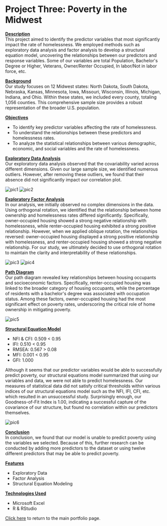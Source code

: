 # <b>Project Three: Poverty in the Midwest </b><br />

<ins><b>Description</ins></b><br />
This project aimed to identify the predictor variables that most significantly impact the rate of homelessness. We employed methods such as exploratory data analysis and factor analysis to develop a structural equation model, uncovering the relationships between our predictors and response variables. Some of our variables are total Population, Bachelor's Degree or Higher, Veterans, Owner/Renter Occupied, In labor/Not in labor force, etc. 

<ins><b>Background</ins></b><br />
Our study focuses on 12 Midwest states: North Dakota, South Dakota, Nebraska, Kansas, Minnesota, Iowa, Missouri, Wisconsin, Illinois, Michigan, Indiana, and Ohio. Within these states, we included every county, totaling 1,056 counties. This comprehensive sample size provides a robust representation of the broader U.S. population.

<ins><b>Objectives</ins></b><br />
- To identify key predictor variables affecting the rate of homelessness.
- To understand the relationships between these predictors and homelessness rates.
- To analyze the statistical relationships between various demographic, economic, and social variables and the rate of homelessness.

<ins><b>Exploratory Data Analysis</ins></b><br />
Our exploratory data analysis observed that the covariability varied across different dimensions. Given our large sample size, we identified numerous outliers. However, after removing these outliers, we found that their absence did not significantly impact our correlation plot.

![pic1](EDApic1)
![pic2](EDApic2)

<ins><b>Exploratory Factor Analysis</ins></b><br />
In our analysis, we initially observed no complex dimensions in the data. Using orthogonal rotation, we identified that the relationship between home ownership and homelessness rates differed significantly. Specifically, owner-occupied housing showed a strong negative relationship with homelessness, while renter-occupied housing exhibited a strong positive relationship. However, when we applied oblique rotation, the relationships reversed: owner-occupied housing displayed a strong positive relationship with homelessness, and renter-occupied housing showed a strong negative relationship. For our study, we ultimately decided to use orthogonal rotation to maintain the clarity and interpretability of these relationships.

![pic3](EFApic1)
![pic4](EFApic2)

<ins><b>Path Diagram</ins></b><br />
Our path diagram revealed key relationships between housing occupants and socioeconomic factors. Specifically, renter-occupied housing was linked to the broader category of housing occupants, while the percentage of residents with a bachelor's degree was associated with occupation status. Among these factors, owner-occupied housing had the most significant effect on poverty rates, underscoring the critical role of home ownership in mitigating poverty.

![pic5](SEMpic1)

<ins><b>Structural Equation Model</ins></b><br />
- NFI & CFI: 0.509 < 0.95
- IFI: 0.510 < 0.95
- RMSEA: 0.567 > 0.08
- MFI: 0.001 < 0.95
- GFI: 1.000

Although it seems that our predictor variables would be able to successfully predict poverty, our structural equations model summarized that using our variables and data, we were not able to predict homelessness. Our measures of statistical data did not satisfy critical thresholds within various indices of our structural equations model such as the NFI, IFI, CFI, etc. which resulted in an unsuccessful study. Surprisingly enough, our Goodness-of-Fit Index is 1.00, indicating a successful capture of the covariance of our structure, but found no correlation within our predictors themselves.

![pic6](SEMpic2)

<ins><b>Conclusion</ins></b><br />
In conclusion, we found that our model is unable to predict poverty using the variables we selected. Because of this, further research can be conducted by adding more predictors to the dataset or using twelve different predictors that may be able to predict poverty.

<ins><b>Features</ins></b>
- Exploratory Data
- Factor Analysis 
- Structural Equation Modeling

<ins><b>Technologies Used</ins></b>

- Microsoft Excel
- R & RStudio

[Click here](https://github.com/Geremyycx/Signature-Work-Portfolio.git) to return to the main portfolio page.
